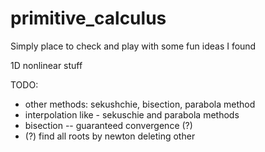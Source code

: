 # primitive_calculus

Simply place to check and play with some fun ideas I found

1D nonlinear stuff

TODO:
 - other methods: sekushchie, bisection, parabola method
 - interpolation like - sekuschie and parabola methods
 - bisection -- guaranteed convergence (?)
 - (?) find all roots by newton deleting other


